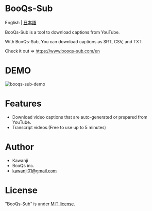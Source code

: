 # BooQs-Sub
English | [日本語](./README-ja.md)
 
BooQs-Sub is a tool to download captions from YouTube.

With BooQs-Sub, You can download captions as SRT, CSV, and TXT.

Check it out => https://www.booqs-sub.com/en

 
# DEMO

![booqs-sub-demo](https://user-images.githubusercontent.com/44082240/143377498-344f0e5f-484d-4ef6-b00c-e7fa8592884a.gif)

# Features
 
- Download video captions that are auto-generated or prepared from YouTube.
- Transcript videos.(Free to use up to 5 minutes)
 
# Author
 
* Kawanji
* BooQs inc.
* kawanji01@gmail.com
 
# License
 
"BooQs-Sub" is under [MIT license](https://en.wikipedia.org/wiki/MIT_License).
